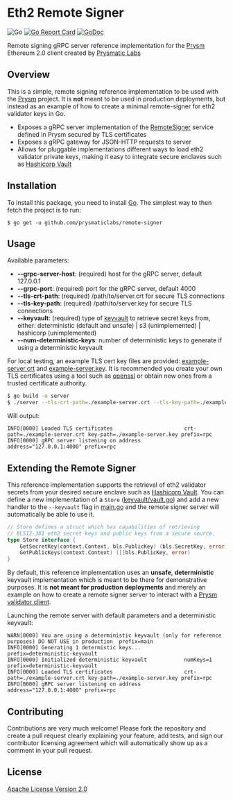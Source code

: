 # Eth2 Remote Signer

![Go](https://github.com/prysmaticlabs/remote-signer/workflows/Go/badge.svg?branch=master)
[![Go Report Card](https://goreportcard.com/badge/github.com/prysmaticlabs/remote-signer)](https://goreportcard.com/report/github.com/prysmaticlabs/remote-signer)
[![GoDoc](https://godoc.org/github.com/prysmaticlabs/remote-signer?status.svg)](https://godoc.org/github.com/prysmaticlabs/remote-signer)


Remote signing gRPC server reference implementation for the [Prysm](https://github.com/prysmaticlabs/prysm) Ethereum 2.0 client created by [Prysmatic Labs](https://prysmaticlabs.com)

## Overview

This is a simple, remote signing reference implementation to be used with the [Prysm](https://github.com/prysmaticlabs/prysm) project. It is **not** meant to be used in production deployments, but instead as an example of how to create a minimal remote-signer for eth2 validator keys in Go.

- Exposes a gRPC server implementation of the [RemoteSigner](https://github.com/prysmaticlabs/prysm/blob/master/proto/validator/accounts/v2/keymanager.proto) service defined in Prysm secured by TLS certificates
- Exposes a gRPC gateway for JSON-HTTP requests to server 
- Allows for pluggable implementations different ways to load eth2 validator private keys, making it easy to integrate secure enclaves such as [Hashicorp Vault](https://learn.hashicorp.com/vault)

## Installation

To install this package, you need to install [Go](https://golang.org/doc/install). The simplest way to then fetch the project is to run:

```
$ go get -u github.com/prysmaticlabs/remote-signer
```

## Usage

Available parameters:

- **--grpc-server-host**: (required) host for the gRPC server, default 127.0.0.1
- **--grpc-port**: (required) port for the gRPC server, default 4000
- **--tls-crt-path**: (required) /path/to/server.crt for secure TLS connections
- **--tls-key-path**: (required) /path/to/server.key for secure TLS connections
- **--keyvault**: (required) type of [keyvault](https://github.com/prysmaticlabs/remote-signer/blob/master/keyvault/vault.go) to retrieve secret keys from, either: deterministic (default and unsafe) | s3 (unimplemented) | hashicorp (unimplemented)
- **--num-deterministic-keys**: number of deterministic keys to generate if using a deterministic keyvault

For local testing, an example TLS cert key files are provided: [example-server.crt](https://github.com/prysmaticlabs/remote-signer/blob/master/example-server.crt) and [example-server.key](https://github.com/prysmaticlabs/remote-signer/blob/master/example-server.key). It is recommended you create your own TLS certificates using a tool such as [openssl](https://www.openssl.org/) or obtain new ones from a trusted certificate authority.

```bash
$ go build -o server
$ ./server --tls-crt-path=./example-server.crt --tls-key-path=./example-server.key
```

Will output:

```text
INFO[0000] Loaded TLS certificates                       crt-path=./example-server.crt key-path=./example-server.key prefix=rpc
INFO[0000] gRPC server listening on address              address="127.0.0.1:4000" prefix=rpc
```

## Extending the Remote Signer

This reference implementation supports the retrieval of eth2 validator secrets from your desired secure enclave such as [Hashicorp Vault](https://learn.hashicorp.com/vault). You can define a new implementation of a `Store` ([keyvault/vault.go](https://github.com/prysmaticlabs/remote-signer/blob/master/keyvault/vault.go)) and add a new handler to the `--keyvault` flag in [main.go](https://github.com/prysmaticlabs/remote-signer/blob/master/main.go#L70) and the remote signer server will automatically be able to use it.

```go
// Store defines a struct which has capabilities of retrieving
// BLS12-381 eth2 secret keys and public keys from a secure source.
type Store interface {
	GetSecretKey(context.Context, bls.PublicKey) (bls.SecretKey, error)
	GetPublicKeys(context.Context) ([]bls.PublicKey, error)
}
```

By default, this reference implementation uses an **unsafe**, **deterministic** keyvault implementation which is meant to be there for demonstrative purposes. It is **not meant for production deployments** and merely an example on how to create a remote signer server to interact with a [Prysm validator client](https://github.com/prysmaticlabs/prysm).

Launching the remote server with default parameters and a deterministic keyvault:

```text
WARN[0000] You are using a deterministic keyvault (only for reference purposes) DO NOT USE in production  prefix=main
INFO[0000] Generating 1 determistic keys...              prefix=deterministic-keyvault
INFO[0000] Initialized deterministic keyvault            numKeys=1 prefix=deterministic-keyvault
INFO[0000] Loaded TLS certificates                       crt-path=./example-server.crt key-path=./example-server.key prefix=rpc
INFO[0000] gRPC server listening on address              address="127.0.0.1:4000" prefix=rpc
```

## Contributing

Contributions are very much welcome! Please fork the repository and create a pull request clearly explaining your feature, add tests, and sign our contributor licensing agreement which will automatically show up as a comment in your pull request. 

## License

[Apache License Version 2.0](https://github.com/prysmaticlabs/remote-signer/blob/master/LICENSE)
